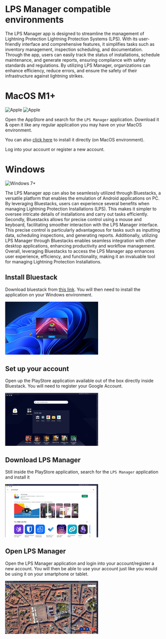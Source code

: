 # LPS Manager compatible environments

The LPS Manager app is designed to streamline the management of Lightning Protection Lightning Protection Systems (LPS). With its user-friendly interface and comprehensive features, it simplifies tasks such as inventory management, inspection scheduling, and documentation. Through the app, users can easily track the status of installations, schedule maintenance, and generate reports, ensuring compliance with safety standards and regulations. By utilizing LPS Manager, organizations can enhance efficiency, reduce errors, and ensure the safety of their infrastructure against lightning strikes.

# MacOS M1+

![Apple](https://img.shields.io/badge/Apple-M1-%23000000.svg?style=for-the-badge&logo=apple&logoColor=white) ![Apple](https://img.shields.io/badge/Apple-M2-%23000000.svg?style=for-the-badge&logo=apple&logoColor=white)

Open the AppStore and search for the `LPS Manager` application. Download it & open it like any
regular application you may have on your MacOS environment.

You can also [click here](https://apps.apple.com/fr/app/lps-manager/id1550352713) to install it directly (on MacOS environment).

Log into your account or register a new account.


# Windows

![Windows 7+](https://img.shields.io/badge/Windows-7+-0078D6?style=for-the-badge&logo=windows&logoColor=white)

The LPS Manager app can also be seamlessly utilized through Bluestacks, a versatile platform that enables the emulation of Android applications on PC. By leveraging Bluestacks, users can experience several benefits when managing Lightning Protection Installations (LPS). This makes it simpler to oversee intricate details of installations and carry out tasks efficiently. Secondly, Bluestacks allows for precise control using a mouse and keyboard, facilitating smoother interaction with the LPS Manager interface. This precise control is particularly advantageous for tasks such as inputting data, scheduling inspections, and generating reports. Additionally, utilizing LPS Manager through Bluestacks enables seamless integration with other desktop applications, enhancing productivity and workflow management. Overall, leveraging Bluestacks to access the LPS Manager app enhances user experience, efficiency, and functionality, making it an invaluable tool for managing Lightning Protection Installations.

## Install Bluestack

Download bluestack from [this link](https://www.bluestacks.com/). You will then need to install the application on your Windows environment. 

<img src="./assets/install2.webp" width="300">

## Set up your account

Open up the PlayStore application available out of the box directly inside Bluestack. You will need to register your Google Account.

<img src="./assets/install4.webp" width="300">

## Download LPS Manager

Still inside the PlayStore application, search for the `LPS Manager` application and install it

<img src="./assets/install6.webp" width="300">

## Open LPS Manager

Open the LPS Manager application and login into your account/register a new account. You will then be able to use your account just like you would be using it on your smartphone or tablet.

<img src="./assets/install8.webp" width="300">
